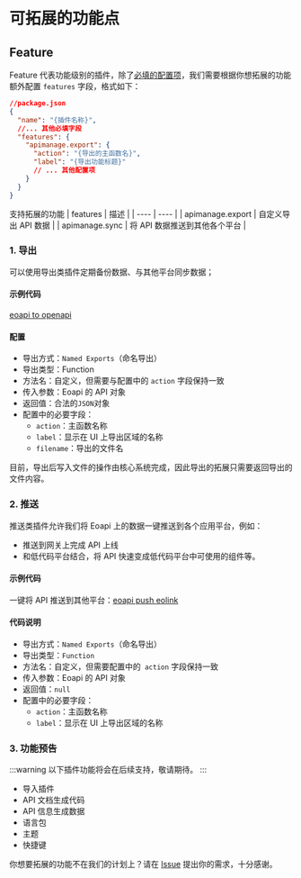 # 可拓展的功能点

## Feature

Feature 代表功能级别的插件，除了[必填的配置项](/api/get-started.html#%E9%85%8D%E7%BD%AE%E4%BB%8B%E7%BB%8D)，我们需要根据你想拓展的功能额外配置 `features` 字段，格式如下：

```json
//package.json
{
  "name": "{插件名称}",
  //... 其他必填字段
  "features": {
    "apimanage.export": {
      "action": "{导出的主函数名}",
      "label": "{导出功能标题}"
      // ... 其他配置项
    }
  }
}
```

支持拓展的功能
| features | 描述 |
| ---- | ---- |
| apimanage.export | 自定义导出 API 数据 |
| apimanage.sync | 将 API 数据推送到其他各个平台 |

### 1. 导出

可以使用导出类插件定期备份数据、与其他平台同步数据；

#### 示例代码

[eoapi to openapi](https://github.com/eolinker/eoapi-extensions/tree/main/packages/feature/export/openapi)

#### 配置

- 导出方式：`Named Exports`（命名导出）
- 导出类型：Function
- 方法名：自定义，但需要与配置中的 `action` 字段保持一致
- 传入参数：Eoapi 的 API 对象
- 返回值：合法的`JSON`对象
- 配置中的必要字段：
  - `action`：主函数名称
  - `label`：显示在 UI 上导出区域的名称
  - `filename`：导出的文件名

目前，导出后写入文件的操作由核心系统完成，因此导出的拓展只需要返回导出的文件内容。

### 2. 推送

推送类插件允许我们将 Eoapi 上的数据一键推送到各个应用平台，例如：

- 推送到网关上完成 API 上线
- 和低代码平台结合，将 API 快速变成低代码平台中可使用的组件等。

#### 示例代码

一键将 API 推送到其他平台：[eoapi push eolink](https://github.com/eolinker/eoapi-extensions/tree/main/packages/feature/push/eolink)

#### 代码说明

- 导出方式：`Named Exports`（命名导出）
- 导出类型：`Function`
- 方法名：自定义，但需要配置中的` action` 字段保持一致
- 传入参数：Eoapi 的 API 对象
- 返回值：`null`
- 配置中的必要字段：
  - `action`：主函数名称
  - `label`：显示在 UI 上导出区域的名称

### 3. 功能预告

:::warning
以下插件功能将会在后续支持，敬请期待。
:::

- 导入插件
- API 文档生成代码
- API 信息生成数据
- 语言包
- 主题
- 快捷键

你想要拓展的功能不在我们的计划上？请在 [Issue](https://github.com/eolinker/eoapi/issues) 提出你的需求，十分感谢。
